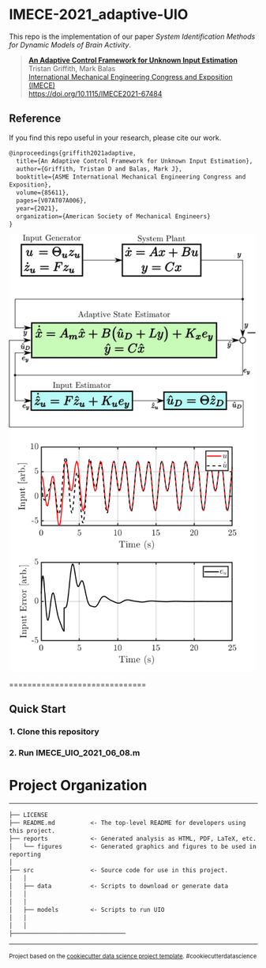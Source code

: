 # IMECE-2021_adaptive-UIO
This repo is the implementation of our paper *System Identification Methods for Dynamic Models of Brain Activity*.
> [**An Adaptive Control Framework for Unknown Input Estimation**](https://asmedigitalcollection.asme.org/IMECE/proceedings/IMECE2021/85611/V07AT07A006/1132748?casa_token=CSDQBjK--MsAAAAA:HTTL4FfseywUseLxoYaUjaihTcPIBJGjks9-0TqVlNyCFFNV6F2dEydn_UOFFVPXWxHhsSE)    
> Tristan Griffith, Mark Balas       
> [International Mechanical Engineering Congress and Exposition (IMECE)](https://asmedigitalcollection.asme.org/IMECE/proceedings/IMECE2021/85611/V07AT07A006/1132748?casa_token=CSDQBjK--MsAAAAA:HTTL4FfseywUseLxoYaUjaihTcPIBJGjks9-0TqVlNyCFFNV6F2dEydn_UOFFVPXWxHhsSE)      
> https://doi.org/10.1115/IMECE2021-67484

## Reference
If you find this repo useful in your research, please cite our work.
```
@inproceedings{griffith2021adaptive,
  title={An Adaptive Control Framework for Unknown Input Estimation},
  author={Griffith, Tristan D and Balas, Mark J},
  booktitle={ASME International Mechanical Engineering Congress and Exposition},
  volume={85611},
  pages={V07AT07A006},
  year={2021},
  organization={American Society of Mechanical Engineers}
}
```

<img src="reports/figures/adapt_est-1.png" alt="drawing" width="500"/>
<img src="reports/figures/input_error_3.png" alt="drawing" width="500"/>

==============================


## Quick Start
### 1. Clone this repository
### 2. Run IMECE_UIO_2021_06_08.m


# Project Organization
------------

    ├── LICENSE
    ├── README.md          <- The top-level README for developers using this project.
    ├── reports            <- Generated analysis as HTML, PDF, LaTeX, etc.
    │   └── figures        <- Generated graphics and figures to be used in reporting
    │
    ├── src                <- Source code for use in this project.
    │   │
    │   ├── data           <- Scripts to download or generate data
    │   │  
    │   │
    │   ├── models         <- Scripts to run UIO
    │   │  
    │   │
    ├──────────────────────────────── 

--------

<p><small>Project based on the <a target="_blank" href="https://drivendata.github.io/cookiecutter-data-science/">cookiecutter data science project template</a>. #cookiecutterdatascience</small></p>
